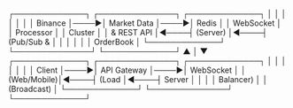 ┌─────────────┐     ┌──────────────┐     ┌─────────────┐
│             │     │              │     │             │
│ Binance     │────▶│ Market Data  │────▶│ Redis       │
│ WebSocket   │     │ Processor    │     │ Cluster     │
│ & REST API  │◀────┤ (Server)     │◀────┤ (Pub/Sub &  │
│             │     │              │     │  OrderBook  │
└─────────────┘     └──────────────┘     └─────────────┘
                             ▲
                             │
                             ▼
┌─────────────┐     ┌──────────────┐     ┌─────────────┐
│             │     │              │     │             │
│ Client      │────▶│ API Gateway  │────▶│ WebSocket   │
│ (Web/Mobile)│◀────┤ (Load        │◀────┤ Server      │
│             │     │ Balancer)    │     │ (Broadcast) │
└─────────────┘     └──────────────┘     └─────────────┘
